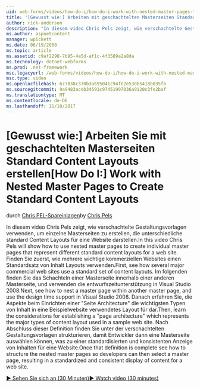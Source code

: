 ```yaml
---
uid: web-forms/videos/how-do-i/how-do-i-work-with-nested-master-pages-to-create-standard-content-layouts
title: '[Gewusst wie:] Arbeiten mit geschachtelten Masterseiten Standard Content Layouts erstellen | Microsoft Docs'
author: rick-anderson
description: "In diesem video Chris Pels zeigt, wie verschachtelte Gestaltungsvorlagen verwenden, um einzelne Masterseiten zu erstellen, die verschiedene standardmäßige Content Layouts für w darstellen..."
ms.author: aspnetcontent
manager: wpickett
ms.date: 06/19/2008
ms.topic: article
ms.assetid: c9af2298-7b95-4a5d-af1c-4f3589a2a8da
ms.technology: dotnet-webforms
ms.prod: .net-framework
msc.legacyurl: /web-forms/videos/how-do-i/how-do-i-work-with-nested-master-pages-to-create-standard-content-layouts
msc.type: video
ms.openlocfilehash: 677838c370b3a695041c94fe2e530b5418b035fb
ms.sourcegitcommit: 9a9483aceb34591c97451997036a9120c3fe2baf
ms.translationtype: MT
ms.contentlocale: de-DE
ms.lasthandoff: 11/10/2017
---
```

<a name="how-do-i-work-with-nested-master-pages-to-create-standard-content-layouts"></a><span data-ttu-id="6dff0-103">[Gewusst wie:] Arbeiten Sie mit geschachtelten Masterseiten Standard Content Layouts erstellen</span><span class="sxs-lookup"><span data-stu-id="6dff0-103">[How Do I:] Work with Nested Master Pages to Create Standard Content Layouts</span></span>
====================
<span data-ttu-id="6dff0-104">durch [Chris PEL-Spareinlagen](https://twitter.com/chrispels)</span><span class="sxs-lookup"><span data-stu-id="6dff0-104">by [Chris Pels](https://twitter.com/chrispels)</span></span>

<span data-ttu-id="6dff0-105">In diesem video Chris Pels zeigt, wie verschachtelte Gestaltungsvorlagen verwenden, um einzelne Masterseiten zu erstellen, die unterschiedliche standard Content Layouts für eine Website darstellen.</span><span class="sxs-lookup"><span data-stu-id="6dff0-105">In this video Chris Pels will show how to use nested master pages to create individual master pages that represent different standard content layouts for a web site.</span></span> <span data-ttu-id="6dff0-106">Finden Sie zuerst, wie mehrere wichtige kommerziellen Websites einen Standardsatz von Inhalt Layouts verwenden.</span><span class="sxs-lookup"><span data-stu-id="6dff0-106">First, see how several major commercial web sites use a standard set of content layouts.</span></span> <span data-ttu-id="6dff0-107">Im folgenden finden Sie das Schachteln einer Masterseite innerhalb einer anderen Masterseite, und verwenden die entwurfszeitunterstützung in Visual Studio 2008.</span><span class="sxs-lookup"><span data-stu-id="6dff0-107">Next, see how to nest a master page within another master page, and use the design time support in Visual Studio 2008.</span></span> <span data-ttu-id="6dff0-108">Danach erfahren Sie, die Aspekte beim Einrichten einer "Seite Architecture" die wichtigsten Typen von Inhalt in eine Beispielwebsite verwendetes Layout für dar.</span><span class="sxs-lookup"><span data-stu-id="6dff0-108">Then, learn the considerations for establishing a "page architecture" which represents the major types of content layout used in a sample web site.</span></span> <span data-ttu-id="6dff0-109">Nach Abschluss dieser Definition finden Sie unter der verschachtelten Gestaltungsvorlagen strukturieren, damit Entwickler dann eine Masterseite auswählen können, was zu einer standardisierten und konsistenten Anzeige von Inhalten für eine Website.</span><span class="sxs-lookup"><span data-stu-id="6dff0-109">Once that definition is complete see how to structure the nested master pages so developers can then select a master page, resulting in a standardized and consistent display of content for a web site.</span></span>

[<span data-ttu-id="6dff0-110">&#9654; Sehen Sie sich an (30 Minuten)</span><span class="sxs-lookup"><span data-stu-id="6dff0-110">&#9654; Watch video (30 minutes)</span></span>](https://channel9.msdn.com/Blogs/ASP-NET-Site-Videos/how-do-i-work-with-nested-master-pages-to-create-standard-content-layouts)
